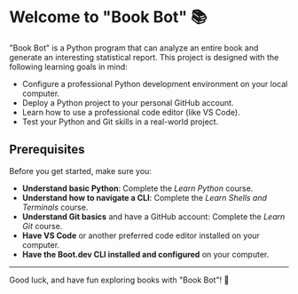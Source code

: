# Welcome to "Book Bot" 📚

"Book Bot" is a Python program that can analyze an entire book and generate an interesting statistical report. This project is designed with the following learning goals in mind:

- Configure a professional Python development environment on your local computer.
- Deploy a Python project to your personal GitHub account.
- Learn how to use a professional code editor (like VS Code).
- Test your Python and Git skills in a real-world project.

## Prerequisites

Before you get started, make sure you:

- **Understand basic Python**: Complete the *Learn Python* course.
- **Understand how to navigate a CLI**: Complete the *Learn Shells and Terminals* course.
- **Understand Git basics** and have a GitHub account: Complete the *Learn Git* course.
- **Have VS Code** or another preferred code editor installed on your computer.
- **Have the Boot.dev CLI installed and configured** on your computer.

---

Good luck, and have fun exploring books with "Book Bot"! 🚀
